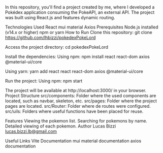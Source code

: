In this repository, you'll find a project created by me, where I developed a Pokédex application consuming the PokeAPI, an external API. The project was built using React.js and features dynamic routing.

Technologies Used
React
mui material
Axios
Prerequisites
Node.js installed (v14.x or higher)
npm or yarn
How to Run
Clone this repository:
git clone https://github.com/lhbizzi/pokedexPokeLord

Access the project directory:
cd pokedexPokeLord

Install the dependencies:
Using npm:
npm install react react-dom axios @material-ui/core

Using yarn:
yarn add react react react-dom axios @material-ui/core

Run the project:
Using npm:
npm start

The project will be available at http://localhost:3000/ in your browser.
Project Structure
src/components: Folder where the used components are located, such as navbar, skeleton, etc.
src/pages: Folder where the project pages are located.
src/Router: Folder where de routes were configured.
src/uils: Folders where useful functions have been placed for reuse.

Features
Viewing the pokemon list.
Searching for pokemons by name.
Detailed viewing of each pokemon.
Author
Lucas Bizzi lucas.bizzi.lb@gmail.com

Useful Links
Vite Documentation
mui material documentation
axios documentation
